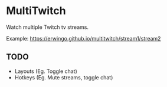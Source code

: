 # MultiTwitch

Watch multiple Twitch tv streams.

Example: https://erwingo.github.io/multitwitch/stream1/stream2

## TODO

* Layouts (Eg. Toggle chat)
* Hotkeys (Eg. Mute streams, toggle chat)
